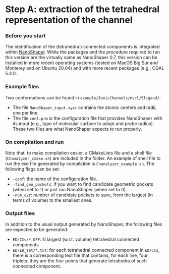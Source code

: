 # Step A: extraction of the tetrahedral representation of the channel


### Before you start
The identification of the (tetrahedral) connected components is integrated within [NanoShaper](https://electrostaticszone.eu/downloads). While the packages and the procedure required to run this version are the virtually same as NanoShaper 0.7, this version can be installed in more recent operating systems (tested on MacOS Big Sur and Monterey and on Ubuntu 20.04) and with more recent packages (e.g., CGAL 5.3.1).

### Example files
Two conformations can be found in `example/IonicChannels/mscl/5ligand/`:
- The file `NanoShaper_input.xyzr` contains the atomic centers and radii, one per line.
- The file `conf.prm` is the configuration file that provides NanoShaper with its input (e.g., type of molecular surface to adopt and probe radius).
These two files are what NanoShaper expects to run properly.

### On compilation and run
Note that, to make compilation easier, a CMakeLists file and a shell file (`Chanalyzer_cmake.sh`) are included in the folder. An example of shell file to run the exe file generated by compilation is `Chanalyzer_example.sh`. The following flags can be set:
- `-conf`: the name of the configuration file.
- `-find_geo_pockets`: if you want to find candidate geometric pockets (when set to 1) or just run NanoShaper (when set to 0).
- `-num_c2r`: number of candidate pockets to save, from the largest (in terms of volume) to the smallest ones.
 
### Output files
 In addition to the usual output generated by NanoShaper, the following files are expected to be generated:
 - `ED/CCs/*.OFF`: N largest (w.r.t. volume) tetrahedral connected components
 - `ED/ED_tet/*.txt`: for each tetrahedral connected component in `ED/CCs`, there is a corresponding text file that contains, for each line, four triplets: they are the four points that generate tetrahedra of such connected component. 
